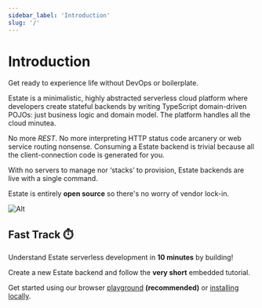 ```yaml
---
sidebar_label: 'Introduction'
slug: '/'
---
```


# Introduction

Get ready to experience life without DevOps or boilerplate.

Estate is a minimalistic, highly abstracted serverless cloud platform where developers create stateful backends by writing TypeScript domain-driven POJOs: just business logic and domain model. The platform handles all the cloud minutea.

No more _REST_. No more interpreting HTTP status code arcanery or web service routing nonsense. Consuming a Estate backend is trivial because all the client-connection code is generated for you.

With no servers to manage nor ‘stacks’ to provision, Estate backends are live with a single command.

Estate is entirely **open source** so there's no worry of vendor lock-in.

![Alt](/img/banner.png "EstateJS Logo")

## Fast Track ⏱️

Understand Estate serverless development in **10 minutes** by building!

Create a new Estate backend and follow the **very short** embedded tutorial.

Get started using our browser [playground](getting-started/playground) **(recommended)** or [installing locally](getting-started/installation).
